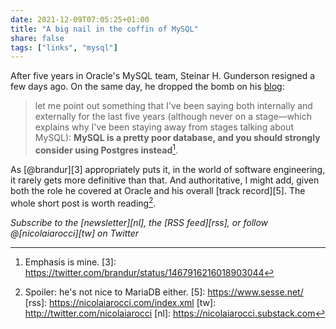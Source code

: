 ```yaml
---
date: 2021-12-09T07:05:25+01:00
title: "A big nail in the coffin of MySQL"
share: false
tags: ["links", "mysql"]
---
```

After five years in Oracle's MySQL team, Steinar H. Gunderson resigned a few
days ago. On the same day, he dropped the bomb on his [blog][1]:

>  let me point out something that I've been saying both internally and
>  externally for the last five years (although never on a stage—which explains
>  why I've been staying away from stages talking about MySQL): **MySQL is
>  a pretty poor database, and you should strongly consider using Postgres
>  instead**[^2].

As [@brandur][3] appropriately puts it, in the world of software engineering,
it rarely gets more definitive than that. And authoritative, I might add, given
both the role he covered at Oracle and his overall [track record][5]. The whole
short post is worth reading[^4].

*Subscribe to the [newsletter][nl], the [RSS feed][rss], or follow @[nicolaiarocci][tw] on Twitter*

 [1]: https://blog.sesse.net/blog/tech/2021-12-05-16-41_leaving_mysql
 [^2]: Emphasis is mine.
 [3]: https://twitter.com/brandur/status/1467916216018903044
 [^4]:  Spoiler: he's not nice to MariaDB either.
 [5]: https://www.sesse.net/
 [rss]: https://nicolaiarocci.com/index.xml
 [tw]: http://twitter.com/nicolaiarocci
 [nl]: https://nicolaiarocci.substack.com
